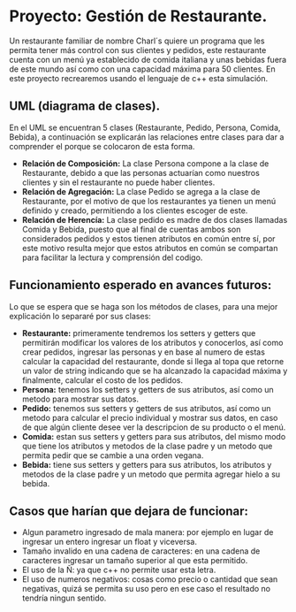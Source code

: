 # Proyecto: Gestión de Restaurante.
Un restaurante familiar de nombre Charl´s quiere un programa que les permita tener más control con sus clientes y pedidos, este restaurante cuenta con un menú ya establecido de comida italiana y unas bebidas fuera de este mundo así como con una capacidad máxima para 50 clientes. En este proyecto recrearemos usando el lenguaje de c++ esta simulación.

## UML (diagrama de clases).
En el UML se encuentran 5 clases (Restaurante, Pedido, Persona, Comida, Bebida), a continuación se explicarán las relaciones entre clases para dar a comprender el porque se colocaron de esta forma.
- **Relación de Composición:** La clase Persona compone a la clase de Restaurante, debido a que las personas actuarían como nuestros clientes y sin el restaurante no puede haber clientes.
- **Relación de Agregación:** La clase Pedido se agrega a la clase de Restaurante, por el motivo de que los restaurantes ya tienen un menú definido y creado, permitiendo a los clientes escoger de este.
- **Relación de Herencía:** La clase pedido es madre de dos clases llamadas Comida y Bebida, puesto que al final de cuentas ambos son considerados pedidos y estos tienen atributos en común entre sí, por este motivo resulta mejor que estos atributos en común se compartan para facilitar la lectura y comprensión del codigo.

## Funcionamiento esperado en avances futuros:
Lo que se espera que se haga son los métodos de clases, para una mejor explicación lo separaré por sus clases:
- **Restaurante:** primeramente tendremos los setters y getters que permitirán modificar los valores de los atributos y conocerlos, así como crear pedidos, ingresar las personas y en base al numero de estas calcular la capacidad del restaurante, donde si llega al topa que retorne un valor de string indicando que se ha alcanzado la capacidad máxima y finalmente, calcular el costo de los pedidos.
- **Persona:** tenemos los setters y getters de sus atributos, así como un metodo para mostrar sus datos.
- **Pedido:** tenemos sus setters y getters de sus atributos, así como un metodo para calcular el precio individual y mostrar sus datos, en caso de que algún cliente desee ver la descripcion de su producto o el menú.
- **Comida:** estan sus setters y getters para sus atributos, del mismo modo que tiene los atributos y metodos de la clase padre y un metodo que permita pedir que se cambie a una orden vegana.
- **Bebida:** tiene sus setters y getters para sus atributos, los atributos y metodos de la clase padre y un metodo que permita agregar hielo a su bebida.

## Casos que harían que dejara de funcionar:
- Algun parametro ingresado de mala manera: por ejemplo en lugar de ingresar un entero ingresar un float y viceversa.
- Tamaño invalido en una cadena de caracteres: en una cadena de caracteres ingresar un tamaño superior al que esta permitido.
- El uso de la Ñ: ya que c++ no permite usar esta letra.
- El uso de numeros negativos: cosas como precio o cantidad que sean negativas, quizá se permita su uso pero en ese caso el resultado no tendría ningun sentido.
